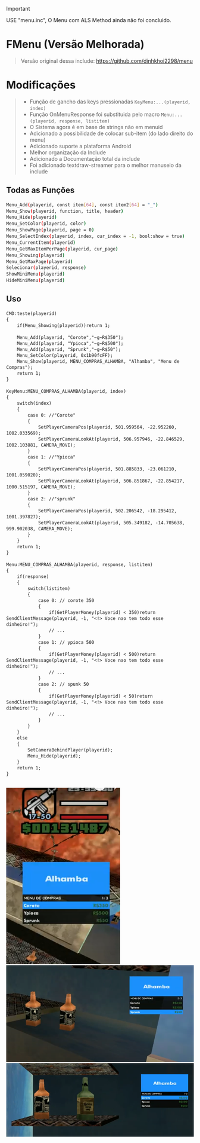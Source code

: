 > [!IMPORTANT]  
> USE "menu.inc", O Menu com ALS Method ainda não foi concluido.

# FMenu (Versão Melhorada)
> Versão original dessa include: https://github.com/dinhkhoi2298/menu

# Modificações
> + Função de gancho das keys pressionadas `KeyMenu:...(playerid, index)`
> + Função OnMenuResponse foi substituida pelo macro `Menu:...(playerid, response, listitem)`
> + O Sistema agora é em base de strings não em menuid
> + Adicionado a possibilidade de colocar sub-item (do lado direito do menu)
> + Adicionado suporte a plataforma Android
> + Melhor organização da Include
> + Adicionado a Documentação total da include
> + Foi adicionado textdraw-streamer para o melhor manuseio da include

## Todas as Funções
```bash
Menu_Add(playerid, const item[64], const item2[64] = "_")
Menu_Show(playerid, function, title, header)
Menu_Hide(playerid) 
Menu_SetColor(playerid, color)
Menu_ShowPage(playerid, page = 0) 
Menu_SelectIndex(playerid, index, cur_index = -1, bool:show = true) 
Menu_CurrentItem(playerid) 
Menu_GetMaxItemPerPage(playerid, cur_page) 
Menu_Showing(playerid) 
Menu_GetMaxPage(playerid) 
Selecionar(playerid, response)
ShowMiniMenu(playerid)
HideMiniMenu(playerid)
```

## Uso
```pawn
CMD:teste(playerid)
{
    if(Menu_Showing(playerid))return 1;

	Menu_Add(playerid, "Corote","~g~R$350");
	Menu_Add(playerid, "Ypioca","~g~R$500");
	Menu_Add(playerid, "Sprunk","~g~R$50");
	Menu_SetColor(playerid, 0x1b90fcFF);
	Menu_Show(playerid, MENU_COMPRAS_ALHAMBA, "Alhamba", "Menu de Compras");
    return 1;
}

KeyMenu:MENU_COMPRAS_ALHAMBA(playerid, index)
{
	switch(index)
	{
		case 0: //"Corote"
		{
			SetPlayerCameraPos(playerid, 501.959564, -22.952260, 1002.033569);
			SetPlayerCameraLookAt(playerid, 506.957946, -22.846529, 1002.103881, CAMERA_MOVE);
		}
		case 1: //"Ypioca"
		{
			SetPlayerCameraPos(playerid, 501.885833, -23.061210, 1001.059020);
			SetPlayerCameraLookAt(playerid, 506.851867, -22.854217, 1000.515197, CAMERA_MOVE);
		}
		case 2: //"sprunk"
		{
			SetPlayerCameraPos(playerid, 502.206542, -18.295412, 1001.397827);
			SetPlayerCameraLookAt(playerid, 505.349182, -14.705638, 999.902038, CAMERA_MOVE);
		}
	}
    return 1;
}

Menu:MENU_COMPRAS_ALHAMBA(playerid, response, listitem)
{
	if(response)
	{
		switch(listitem)
		{
			case 0: // corote 350
			{
				if(GetPlayerMoney(playerid) < 350)return SendClientMessage(playerid, -1, "<!> Voce nao tem todo esse dinheiro!");
				// ...
			}
			case 1: // ypioca 500
			{
				if(GetPlayerMoney(playerid) < 500)return SendClientMessage(playerid, -1, "<!> Voce nao tem todo esse dinheiro!");
				// ...
			}
			case 2: // spunk 50
			{
				if(GetPlayerMoney(playerid) < 50)return SendClientMessage(playerid, -1, "<!> Voce nao tem todo esse dinheiro!");
				// ...
			}
		}
	}
	else 
	{
		SetCameraBehindPlayer(playerid);
		Menu_Hide(playerid);
	}
	return 1;
}


```

![exemplo01](https://github.com/tommyst0/FMenu/blob/main/imgs/example01.png)
![exemplo02](https://github.com/tommyst0/FMenu/blob/main/imgs/example02.png)
![exemplo03](https://github.com/tommyst0/FMenu/blob/main/imgs/example03.png)
